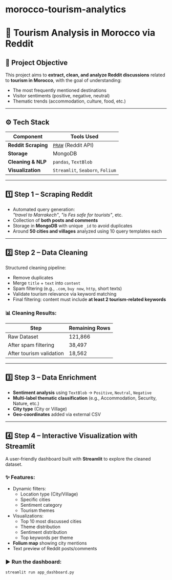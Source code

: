 # morocco-tourism-analytics

# 🧭 Tourism Analysis in Morocco via Reddit

## 📌 Project Objective

This project aims to **extract, clean, and analyze Reddit discussions** related to **tourism in Morocco**, with the goal of understanding:

- The most frequently mentioned destinations
- Visitor sentiments (positive, negative, neutral)
- Thematic trends (accommodation, culture, food, etc.)

---

## ⚙️ Tech Stack

| Component         | Tools Used                            |
|------------------|----------------------------------------|
| **Reddit Scraping**     | [`PRAW`](https://praw.readthedocs.io/en/latest/) (Reddit API) |
| **Storage**             | MongoDB                             |
| **Cleaning & NLP**      | `pandas`, `TextBlob`                |
| **Visualization**       | `Streamlit`, `Seaborn`, `Folium`   |

---

## 1️⃣ Step 1 – Scraping Reddit

- Automated query generation:  
  *"travel to Marrakech"*, *"is Fes safe for tourists"*, etc.
- Collection of **both posts and comments**
- Storage in **MongoDB** with unique `_id` to avoid duplicates
- Around **50 cities and villages** analyzed using 10 query templates each

---

## 2️⃣ Step 2 – Data Cleaning

Structured cleaning pipeline:
- Remove duplicates
- Merge `title` + `text` into `content`
- Spam filtering (e.g., `.com`, `buy now`, `http`, short texts)
- Validate tourism relevance via keyword matching
- Final filtering: content must include **at least 2 tourism-related keywords**

### 📊 Cleaning Results:

| Step                      | Remaining Rows |
|---------------------------|----------------|
| Raw Dataset               | 121,866        |
| After spam filtering      | 38,497         |
| After tourism validation  | 18,562         |

---

## 3️⃣ Step 3 – Data Enrichment

- **Sentiment analysis** using `TextBlob` → `Positive`, `Neutral`, `Negative`
- **Multi-label thematic classification** (e.g., Accommodation, Security, Nature, etc.)
- **City type** (City or Village)
- **Geo-coordinates** added via external CSV

---

## 4️⃣ Step 4 – Interactive Visualization with Streamlit

A user-friendly dashboard built with **Streamlit** to explore the cleaned dataset.

### ✨ Features:

- Dynamic filters:
  - Location type (City/Village)
  - Specific cities
  - Sentiment category
  - Tourism themes
- Visualizations:
  - Top 10 most discussed cities
  - Theme distribution
  - Sentiment distribution
  - Top keywords per theme
- **Folium map** showing city mentions
- Text preview of Reddit posts/comments

### ▶️ Run the dashboard:

```bash
streamlit run app_dashboard.py
